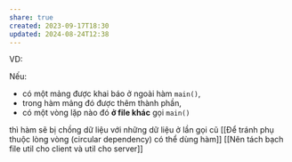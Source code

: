 ```yaml
---
share: true
created: 2023-09-17T18:30
updated: 2024-08-24T12:38
---
```

VD:

Nếu:
- có một mảng được khai báo ở ngoài hàm `main()`, 
- trong hàm mảng đó được thêm thành phần, 
- có một vòng lặp nào đó **ở file khác** gọi `main()`

thì hàm sẽ bị chồng dữ liệu với những dữ liệu ở lần gọi cũ
[[Để tránh phụ thuộc lòng vòng (circular dependency) có thể dùng hàm]]
[[Nên tách bạch file util cho client và util cho server]] 